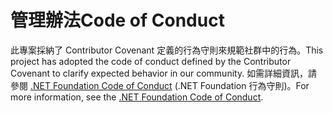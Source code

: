 # <a name="code-of-conduct"></a><span data-ttu-id="6c399-101">管理辦法</span><span class="sxs-lookup"><span data-stu-id="6c399-101">Code of Conduct</span></span>

<span data-ttu-id="6c399-102">此專案採納了 Contributor Covenant 定義的行為守則來規範社群中的行為。</span><span class="sxs-lookup"><span data-stu-id="6c399-102">This project has adopted the code of conduct defined by the Contributor Covenant to clarify expected behavior in our community.</span></span>
<span data-ttu-id="6c399-103">如需詳細資訊，請參閱 [.NET Foundation Code of Conduct](https://dotnetfoundation.org/code-of-conduct) (.NET Foundation 行為守則)。</span><span class="sxs-lookup"><span data-stu-id="6c399-103">For more information, see the [.NET Foundation Code of Conduct](https://dotnetfoundation.org/code-of-conduct).</span></span>
